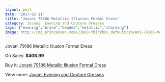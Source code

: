 ```yaml
---
layout: post
date: '2017-02-11'
title: "Jovani 79186 Metallic Illusion Formal Dress"
category: Jovani  Evening and Couture Dresses
tags: ["evening","brand","beaded","metallic","charming"]
image: http://img.princessan.com/23860-thickbox_default/jovani-79186-metallic-illusion-formal-dress.jpg
---
```

Jovani 79186 Metallic Illusion Formal Dress

On Sales: **$408.99**
<a href="https://www.princessan.com/en/10938-jovani-79186-metallic-illusion-formal-dress.html"><amp-img layout="responsive" width="600" height="600" src="//img.princessan.com/23860-thickbox_default/jovani-79186-metallic-illusion-formal-dress.jpg" alt="Jovani 79186 Metallic Illusion Formal Dress 0" /></a>

Buy it: [Jovani 79186 Metallic Illusion Formal Dress](https://www.princessan.com/en/10938-jovani-79186-metallic-illusion-formal-dress.html "Jovani 79186 Metallic Illusion Formal Dress")

View more: [Jovani  Evening and Couture Dresses](https://www.princessan.com/en/83- "Jovani  Evening and Couture Dresses")